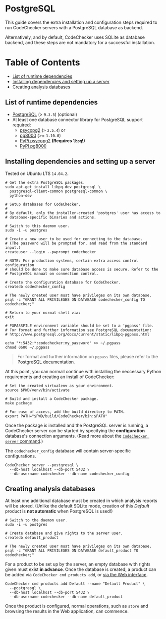PostgreSQL
==========

This guide covers the extra installation and configuration steps required to
run CodeChecker servers with a PostgreSQL database as backend.

Alternatively, and by default, CodeChecker uses SQLite as database backend,
and these steps are not mandatory for a successful installation.

Table of Contents
=================
* [List of runtime dependencies](#list-of-runtime-dependencies)
* [Installing dependencies and setting up a server](#installing-dependencies)
* [Creating analysis databases](#creating-analysis-databases)

## <a name="list-of-runtime-dependencies"></a> List of runtime dependencies

  *  [PostgreSQL](http://www.postgresql.org) (> `9.3.5`)
     (optional)
  *  At least one database connector library for PostgreSQL support required:
     - [psycopg2](http://initd.org/psycopg) (> `2.5.4`) or
     - [pg8000](https://github.com/mfenniak/pg8000) (>= `1.10.0`)
     - [PyPi psycopg2](https://pypi.python.org/pypi/psycopg2/2.6.1)
       **(Requires `lbpq`!)**
     - [PyPi pg8000](https://pypi.python.org/pypi/pg8000)

## <a name="installing-dependencies"></a> Installing dependencies and setting up a server
Tested on Ubuntu LTS `14.04.2`.

~~~~~~{.sh}
# Get the extra PostgreSQL packages.
sudo apt-get install libpq-dev postgresql \
  postgresql-client-common postgresql-common \
  python-dev

# Setup databases for CodeChecker.
#
# By default, only the installer-created 'postgres' user has access to
# database-specific binaries and actions.

# Switch to this daemon user.
sudo -i -u postgres

# Create a new user to be used for connecting to the database.
# (The password will be prompted for, and read from the standard input.)
createuser --login --pwprompt codechecker

# NOTE: For production systems, certain extra access control configuration
# should be done to make sure database access is secure. Refer to the
# PostgreSQL manual on connection control.

# Create the configuration database for CodeChecker.
createdb codechecker_config

# The newly created user must have privileges on its own database.
psql -c "GRANT ALL PRIVILEGES ON DATABASE codechecker_config TO codechecker;"

# Return to your normal shell via:
exit

# PGPASSFILE environment variable should be set to a 'pgpass' file.
# For format and further information see PostgreSQL documentation:
# http://www.postgresql.org/docs/current/static/libpq-pgpass.html

echo "*:5432:*:codechecker:my_password" >> ~/.pgpass
chmod 0600 ~/.pgpass
~~~~~~

> For format and further information on `pgpass` files, please refer to the
> [PostgreSQL documentation](http://www.postgresql.org/docs/current/static/libpq-pgpass.html).

At this point, you can normall continue with installing the neccessary Python
requirements and creating an install of CodeChecker:

~~~~~~{.sh}
# Set the created virtualenv as your environment.
source $PWD/venv/bin/activate

# Build and install a CodeChecker package.
make package

# For ease of access, add the build directory to PATH.
export PATH="$PWD/build/CodeChecker/bin:$PATH"
~~~~~~

Once the package is installed and the PostgreSQL server is running, a
CodeChecker server can be started by specifying the **configuration**
database's connection arguments. (Read more about the [`CodeChecker server`
command](/docs/user_guide.md#7-server-mode).)

The `codechecker_config` database will contain server-specific configurations.

~~~~~~{.sh}
CodeChecker server --postgresql \
  --db-host localhost --db-port 5432 \
  --db-username codechecker --db-name codechecker_config
~~~~~~

## <a name="creating-analysis-databases"></a> Creating analysis databases

At least one additional database must be created in which analysis reports
will be stored. (Unlike the default SQLite mode, creation of this *Default*
product is **not automatic** when PostgreSQL is used!)

~~~~~~{.sh}
# Switch to the daemon user.
sudo -i -u postgres

# Create database and give rights to the server user.
createdb default_product

# The newly created user must have privileges on its own database.
psql -c "GRANT ALL PRIVILEGES ON DATABASE default_product TO codechecker;"
~~~~~~

For a product to be set up by the server, an empty database with rights given
must exist **in advance**. Once the database is created, a product can be
added via `CodeChecker cmd products add`, or
[via the Web interface](/docs/products.md#managing-products-through-the-web-interface).

~~~~~~{.sh}
CodeChecker cmd products add Default --name "Default Product" \
  --postgresql \
  --db-host localhost --db-port 5432 \
  --db-username codechecker --db-name default_product
~~~~~~

Once the product is configured, normal operations, such as `store` and
browsing the results in the Web application, can commence.
